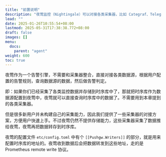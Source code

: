 ```yaml
---
title: "前置说明"
description: "夜莺监控（Nightingale）可以对接各类采集器，比如 Categraf、Telegraf、Alloy、Datadog-agent 等，这些采集器将监控数据推送给夜莺，夜莺转存到时序库。"
lead: ""
date: 2025-01-26T10:55:54+08:00
lastmod: 2025-05-31T17:38:38.772+08:00
draft: false
images: []
menu:
  docs:
    parent: "agent"
weight: 600
toc: true
---
```


夜莺作为一个告警引擎，不需要和采集器整合，直接对接各类数据源，根据用户配置的告警规则，查询数据源的数据，然后做告警判定。

即：如果你们已经采集了各类监控数据并存储到时序库中了，那就把时序库作为数据源配置到夜莺中，夜莺就可以直接查询时序库中的数据了。不需要用到本章提到的各类采集器。

但是很多新用户并未构建自己的采集能力，因此我们提供了一些采集器的对接方案，方便用户快速上手。不过夜莺仍然不提供存储能力，这些采集器采集了数据推给夜莺，夜莺再把数据转存到时序库。

夜莺的配置文件 `etc/config.toml` 中有个 `[[Pushgw.Writers]]` 的部分，就是用来配置时序库的地址的。夜莺收到数据后会把数据转发到这些地址，走的是 Prometheus remote write 协议。

